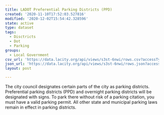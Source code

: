 ```yaml
---
title: LADOT Preferential Parking Districts (PPD)
created: '2020-11-10T17:52:03.527816'
modified: '2020-12-02T15:54:42.328596'
state: active
type: dataset
tags:
  - Disctricts
  - Dot
  - Parking
groups:
  - Local Government
csv_url: 'https://data.lacity.org/api/views/s3st-6nwi/rows.csv?accessType=DOWNLOAD'
json_url: 'https://data.lacity.org/api/views/s3st-6nwi/rows.json?accessType=DOWNLOAD'
layout: post

---
```

The city council designates certain parts of the city as parking districts. Preferential parking districts (PPD) and overnight parking districts will be designated with signs. To park there without risk of a parking citation, you must have a valid parking permit. All other state and municipal parking laws remain in effect in parking districts.
